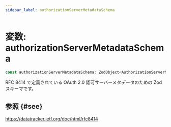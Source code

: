 ```yaml
---
sidebar_label: authorizationServerMetadataSchema
---
```


# 変数: authorizationServerMetadataSchema

```ts
const authorizationServerMetadataSchema: ZodObject<AuthorizationServerMetadata>;
```

RFC 8414 で定義されている OAuth 2.0 認可サーバーメタデータのための Zod スキーマです。

## 参照 {#see}

https://datatracker.ietf.org/doc/html/rfc8414
